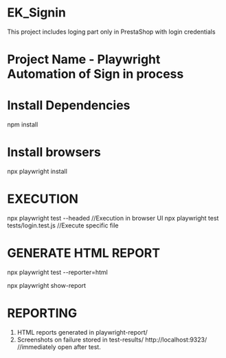 # EK_Signin
This project includes loging part only in PrestaShop with login credentials
# Project Name - Playwright Automation of Sign in process
# Install Dependencies
npm install
# Install browsers
npx playwright install
# EXECUTION
npx playwright test --headed //Execution in browser UI
npx playwright test tests/login.test.js //Execute specific file
# GENERATE HTML REPORT
npx playwright test --reporter=html

npx playwright show-report
# REPORTING
 1. HTML reports generated in playwright-report/
 2. Screenshots on failure stored in test-results/
http://localhost:9323/ //immediately open after test.



